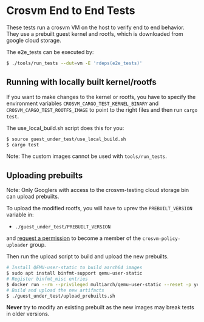# Crosvm End to End Tests

These tests run a crosvm VM on the host to verify end to end behavior. They use a prebuilt guest
kernel and rootfs, which is downloaded from google cloud storage.

The e2e_tests can be executed by:

```sh
$ ./tools/run_tests --dut=vm -E 'rdeps(e2e_tests)'
```

## Running with locally built kernel/rootfs

If you want to make changes to the kernel or rootfs, you have to specify the environment variables
`CROSVM_CARGO_TEST_KERNEL_BINARY` and `CROSVM_CARGO_TEST_ROOTFS_IMAGE` to point to the right files
and then run `cargo test`.

The use_local_build.sh script does this for you:

```sh
$ source guest_under_test/use_local_build.sh
$ cargo test
```

Note: The custom images cannot be used with `tools/run_tests`.

## Uploading prebuilts

Note: Only Googlers with access to the crosvm-testing cloud storage bin can upload prebuilts.

To upload the modified rootfs, you will have to uprev the `PREBUILT_VERSION` variable in:

- `./guest_under_test/PREBUILT_VERSION`

and [request a permission](http://go/crosvm/infra.md?cl=head#access-on-demand-to-upload-artifacts)
to become a member of the `crosvm-policy-uploader` group.

Then run the upload script to build and upload the new prebuilts.

```sh
# Install QEMU-user-static to build aarch64 images
$ sudo apt install binfmt-support qemu-user-static
# Register binfmt_misc entries
$ docker run --rm --privileged multiarch/qemu-user-static --reset -p yes
# Build and upload the new artifacts
$ ./guest_under_test/upload_prebuilts.sh
```

**Never** try to modify an existing prebuilt as the new images may break tests in older versions.
